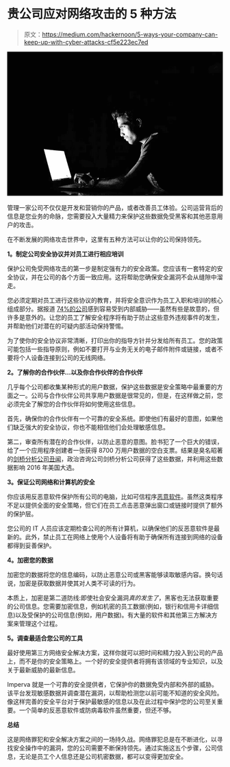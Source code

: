 # 贵公司应对网络攻击的 5 种方法

> 原文：<https://medium.com/hackernoon/5-ways-your-company-can-keep-up-with-cyber-attacks-cf5e223ec7ed>

![](img/b5df2f349ae0cb3d6983031acdce2b96.png)

管理一家公司不仅仅是开发和营销你的产品，或者改善员工体验。公司运营背后的信息是您业务的命脉，您需要投入大量精力来保护这些数据免受黑客和其他恶意用户的攻击。

在不断发展的网络攻击世界中，这里有五种方法可以让你的公司保持领先。

**1。制定公司安全协议并对员工进行相应培训**

保护公司免受网络攻击的第一步是制定强有力的安全政策。您应该有一套特定的安全协议，并在公司的各个方面一致应用。这将帮助您确保安全漏洞不会从缝隙中溜走。

您必须定期对员工进行这些协议的教育，并将安全意识作为员工入职和培训的核心组成部分。据报道 [74%的公司](https://www.tripwire.com/state-of-security/security-data-protection/insider-threats-main-security-threat-2017/)感到容易受到内部威胁——虽然有些是故意的，但许多是意外的。让您的员工了解安全程序将有助于防止这些意外违规事件的发生，并帮助他们对潜在的可疑内部活动保持警惕。

为了使你的安全协议非常清晰，打印出你的指导方针并分发给所有员工。您的政策可能包括一些指导原则，例如不要打开与业务无关的电子邮件附件或链接，或者不要将个人设备连接到公司的无线网络。

**2。了解你的合作伙伴…以及你合作伙伴的合作伙伴**

几乎每个公司都收集某种形式的用户数据，保护这些数据是安全策略中最重要的方面之一。公司与合作伙伴公司共享用户数据是很常见的，但是，在这样做之前，您必须完全了解您的合作伙伴将如何使用这些信息。

首先，确保你的合作伙伴有一个可靠的安全系统。即使他们有最好的意图，如果他们缺乏强大的安全协议，你也不能相信他们会处理敏感信息。

第二，审查所有潜在的合作伙伴，以防止恶意的意图。脸书犯了一个巨大的错误，给了一个应用程序创建者一张获得 8700 万用户数据的空白支票。结果是臭名昭著的[剑桥分析公司丑闻](https://www.vox.com/2018/4/10/17207394/cambridge-analytica-facebook-zuckerberg-trump-privacy-scandal)，政治咨询公司剑桥分析公司获得了这些数据，并利用这些数据影响 2016 年美国大选。

**3。保证公司网络和计算机的安全**

你应该用反恶意软件保护所有公司的电脑，比如可信程序[恶意软件](http://www.malwarebytes.com/)。虽然这类程序不足以提供全面的安全策略，但它们在员工点击恶意弹出窗口或链接时提供了额外的保护层。

您公司的 IT 人员应该定期检查公司的所有计算机，以确保他们的反恶意软件是最新的。此外，禁止员工在网络上使用个人设备将有助于确保所有连接到网络的设备都得到妥善保护。

**4。加密您的数据**

加密您的数据将您的信息编码，以防止恶意公司或黑客能够读取敏感内容。换句话说，加密是获取数据并使其对人类不可读的行为。

本质上，加密是第二道防线:即使社会安全漏洞*真的发生了*，黑客也无法获取重要的公司信息。您需要加密信息，例如机密的员工数据(例如，银行和信用卡详细信息)以及受保护的公司信息(例如，用户数据)。有大量的软件和其他第三方解决方案来管理这个过程。

**5。调查最适合您公司的工具**

最好使用第三方网络安全解决方案，这样你就可以把时间和精力投入到公司的产品上，而不是你的安全策略上。一个好的安全提供者将拥有该领域的专业知识，以及关于最新威胁的最新信息。

Imperva 就是一个可靠的安全提供者，它保护你的数据免受内部和外部的威胁。该平台发现敏感数据并调查潜在漏洞，以帮助检测您以前可能不知道的安全风险。像这样完善的安全平台对于保护最敏感的信息以及在此过程中保护您的公司至关重要。一个简单的反恶意软件或防病毒软件虽然重要，但还不够。

**总结**

这是网络罪犯和安全解决方案之间的一场持久战。网络罪犯总是在不断进化，以寻找安全操作中的漏洞，您的公司需要不断保持领先。通过实施这五个步骤，公司信息，无论是员工个人信息还是公司机密数据，都可以变得更加安全。